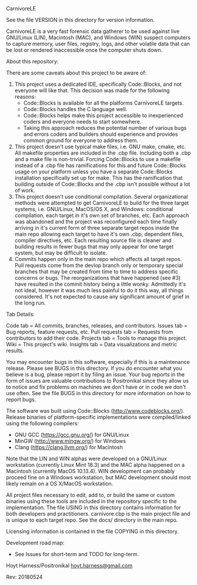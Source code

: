 CarnivoreLE

See the file VERSION in this directory for version information.

CarnivoreLE is a very fast forensic data gatherer to be used against
live GNU/Linux (LIN), Macintosh (MAC), and Windows (WIN)
suspect computers to capture memory, user files, registry, logs, and
other volatile data that can be lost or rendered inaccessible once the
computer shuts down.

About this repository:

  There are some caveats about this project to be aware of:

  1. This project uses a dedicated IDE, specifically Code::Blocks, and
     not everyone will like that. This decision was made for the
     following reasons:
      * Code::Blocks is available for all the platforms CarnivoreLE
        targets.
      * Code::Blocks handles the C language well.
      * Code::Blocks helps make this project accessible to
        inexperienced coders and everyone needs to start somewhere.
      * Taking this approach reduces the potential number of various
        bugs and errors coders and builders should experience and
        provides common ground for everyone to address them.
  2. This project doesn't use typical make files, i.e. GNU make, cmake,
     etc. All makefile properties are included in the .cbp file.
     Including both a .cbp and a make file is non-trivial. Forcing
     Code::Blocks to use a makefile instead of a .cbp file has
     ramifications for this and future Code::Blocks usage on your
     platform unless you have a separate Code::Blocks installation
     specifically set up for make. This has the ramification that
     building outside of Code::Blocks and the .cbp isn't possible
     without a lot of work.
  3. This project doesn't use conditional compilation. Several
     organizational methods were attempted to get CarnivoreLE to build
     for the three target systems, i.e. GNU/Linux, MacOS/OS X, and
     Windows: conditional compilation, each target in it's own set of
     branches, etc. Each approach was abandoned and the project was
     reconfigured each time finally arriving in it's current form of
     three separate target repos inside the main repo allowing each
     target to have it's own .cbp, dependent files, compiler
     directives, etc. Each resulting source file is cleaner and
     building results in fewer bugs that may only appear for one target
     system, but may be difficult to isolate.
  4. Commits happen only in the main repo which affects all target
     repos. Pull requests come from the devlop branch only or temporary
     special branches that may be created from time to time to address
     specific concerns or bugs. The reorganizations that have happened
     (see #3) have resulted in the commit history being a little wonky.
     Admittedly it's not ideal, however it was much less painful to do
     it this way, all things considered. It's not expected to cause any
     significant amount of grief in the long run.

Tab Details:

  Code tab = All commits, branches, releases, and contributors.
  Issues tab = Bug reports, feature requests, etc.
  Pull requests tab = Requests from contributors to add their code.
  Projects tab = Tools to manage this project.
  Wiki = This project's wiki.
  Insights tab = Data visualizations and metric results.

You may encounter bugs in this software, especially if this is a
maintenance release. Please see BUGS in this directory. If you do
encounter what you believe is a bug, please report it by filing an
issue. Your bug reports in the form of issues are valuable
contributions to Positronikal since they allow us to notice and fix
problems on machines we don't have or in code we don't use often. See
the file BUGS in this directory for more information on how to report
bugs.

The software was built using Code::Blocks
(http://www.codeblocks.org/). Release binaries of platform-specific
implementations were compiled/linked using the following compilers:
  * GNU GCC (https://gcc.gnu.org/) for GNU/Linux
  * MinGW (http://www.mingw.org/) for Windows
  * Clang (https://clang.llvm.org/) for Macintosh

Note that the LIN and WIN alphas were developed on a GNU/Linux
workstation (currently Linux Mint 18.3) and the MAC alpha happened on
a Macintosh (currently MacOS 10.13.4). WIN development can probably
proceed fine on a Windows workstation, but MAC development should
most likely remain on a OS X/MacOS workstation.

All project files necessary to edit, add to, or build the same or
custom binaries using these tools are included in the repository
specific to the implementation. The file USING in this directory
contains information for both developers and practitioners.
carnivore.cbp is the main project file and is unique to each target
repo. See the docs/ directory in the main repo.

Licensing information is contained in the file COPYING in this
directory.

Development road map:

  * See Issues for short-term and TODO for long-term.

Hoyt Harness/Positronikal
hoyt.harness@gmail.com

Rev: 20180524

